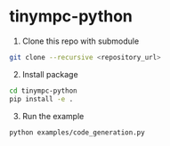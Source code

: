 # tinympc-python

1. Clone this repo with submodule

```bash
git clone --recursive <repository_url>
```

2. Install package

```bash
cd tinympc-python
pip install -e .
```

3. Run the example

```bash
python examples/code_generation.py
```
